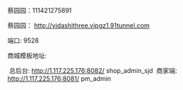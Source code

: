 蔡园园：111421275891

蔡园园：
http://yidashithree.vipgz1.91tunnel.com

端口: 9528



商城模板地址:

​		总后台: http://1.117.225.176:8082/     shop_admin_sjd
​		商家端: http://1.117.225.176:8081/     pm_admin